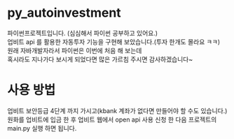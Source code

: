 # py_autoinvestment
파이썬프로젝트입니다. (심심해서 파이썬 공부하고 있어요.) <br>
업비트 api 를 활용한 자동투자 기능을 구현해 보았습니다.(투자 한개도 몰라요 ㅋㅋ)<br>
원래 자바개발자라서 파이썬은 이번에 처음 해 보는데<br> 
혹시라도 지나가다 보시게 되었다면 많은 가르침 주시면 감사하겠습니다~

# 사용 방법
업비트 보안등급 4단계 까지 가시고(kbank 계좌가 없다면 만들어야 할 수도 있습니다.)
원화를 업비트에 입금 한 후 업비트 웹에서 open api 사용 신청 한 다음 
프로젝트의 main.py 실행 하면 됩니다.
